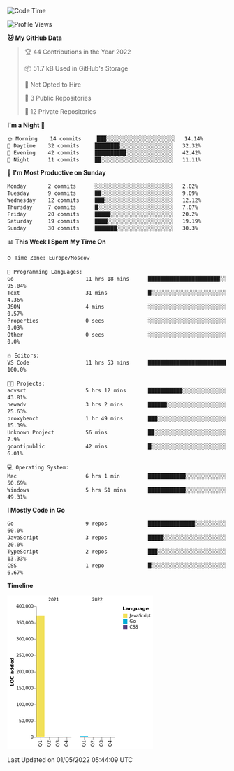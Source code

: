 <!--START_SECTION:waka-->
![Code Time](http://img.shields.io/badge/Code%20Time-289%20hrs%2051%20mins-blue)

![Profile Views](http://img.shields.io/badge/Profile%20Views-0-blue)

**🐱 My GitHub Data** 

> 🏆 44 Contributions in the Year 2022
 > 
> 📦 51.7 kB Used in GitHub's Storage 
 > 
> 🚫 Not Opted to Hire
 > 
> 📜 3 Public Repositories 
 > 
> 🔑 12 Private Repositories  
 > 
**I'm a Night 🦉** 

```text
🌞 Morning    14 commits     ███░░░░░░░░░░░░░░░░░░░░░░   14.14% 
🌆 Daytime    32 commits     ████████░░░░░░░░░░░░░░░░░   32.32% 
🌃 Evening    42 commits     ██████████░░░░░░░░░░░░░░░   42.42% 
🌙 Night      11 commits     ██░░░░░░░░░░░░░░░░░░░░░░░   11.11%

```
📅 **I'm Most Productive on Sunday** 

```text
Monday       2 commits      ░░░░░░░░░░░░░░░░░░░░░░░░░   2.02% 
Tuesday      9 commits      ██░░░░░░░░░░░░░░░░░░░░░░░   9.09% 
Wednesday    12 commits     ███░░░░░░░░░░░░░░░░░░░░░░   12.12% 
Thursday     7 commits      █░░░░░░░░░░░░░░░░░░░░░░░░   7.07% 
Friday       20 commits     █████░░░░░░░░░░░░░░░░░░░░   20.2% 
Saturday     19 commits     ████░░░░░░░░░░░░░░░░░░░░░   19.19% 
Sunday       30 commits     ███████░░░░░░░░░░░░░░░░░░   30.3%

```


📊 **This Week I Spent My Time On** 

```text
⌚︎ Time Zone: Europe/Moscow

💬 Programming Languages: 
Go                       11 hrs 18 mins      ███████████████████████░░   95.04% 
Text                     31 mins             █░░░░░░░░░░░░░░░░░░░░░░░░   4.36% 
JSON                     4 mins              ░░░░░░░░░░░░░░░░░░░░░░░░░   0.57% 
Properties               0 secs              ░░░░░░░░░░░░░░░░░░░░░░░░░   0.03% 
Other                    0 secs              ░░░░░░░░░░░░░░░░░░░░░░░░░   0.0%

🔥 Editors: 
VS Code                  11 hrs 53 mins      █████████████████████████   100.0%

🐱‍💻 Projects: 
advsrt                   5 hrs 12 mins       ███████████░░░░░░░░░░░░░░   43.81% 
newadv                   3 hrs 2 mins        ██████░░░░░░░░░░░░░░░░░░░   25.63% 
proxybench               1 hr 49 mins        ███░░░░░░░░░░░░░░░░░░░░░░   15.39% 
Unknown Project          56 mins             ██░░░░░░░░░░░░░░░░░░░░░░░   7.9% 
goantipublic             42 mins             █░░░░░░░░░░░░░░░░░░░░░░░░   6.01%

💻 Operating System: 
Mac                      6 hrs 1 min         ████████████░░░░░░░░░░░░░   50.69% 
Windows                  5 hrs 51 mins       ████████████░░░░░░░░░░░░░   49.31%

```

**I Mostly Code in Go** 

```text
Go                       9 repos             ███████████████░░░░░░░░░░   60.0% 
JavaScript               3 repos             █████░░░░░░░░░░░░░░░░░░░░   20.0% 
TypeScript               2 repos             ███░░░░░░░░░░░░░░░░░░░░░░   13.33% 
CSS                      1 repo              █░░░░░░░░░░░░░░░░░░░░░░░░   6.67%

```


**Timeline**

![Chart not found](https://raw.githubusercontent.com/jeezft/jeezft/main/charts/bar_graph.png) 


 Last Updated on 01/05/2022 05:44:09 UTC
<!--END_SECTION:waka-->
